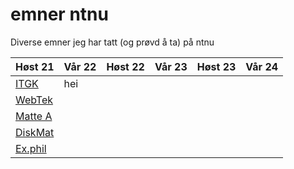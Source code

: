 # emner ntnu

Diverse emner jeg har tatt (og prøvd å ta) på ntnu

| Høst 21                     | Vår 22 | Høst 22 | Vår 23 | Høst 23 | Vår 24 |
| --------------------------- | ------ | ------- | ------ | ------- | ------ |
| [ITGK](TDT4109-ITGK/)       | hei    |         |        |
| [WebTek](IT2805-Webtek/)    |        |         |        |
| [Matte A](MA0001-MatteA/)   |        |         |        |
| [DiskMat](TMA4140-DiskMat/) |        |         |        |
| [Ex.phil](EXPH0300-ExPhil/) |        |         |        |
